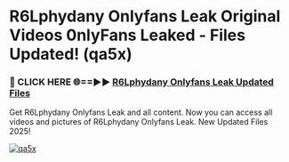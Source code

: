 # R6Lphydany Onlyfans Leak Original Videos 0nlyFans Leaked - Files Updated! (qa5x)

<h3>🔴 CLICK HERE 🌐==►► <a href="https://tinyurl.com/2jnfzry5" rel="nofollow">R6Lphydany Onlyfans Leak Updated Files</a></h3>

Get R6Lphydany Onlyfans Leak and all content. Now you can access all videos and pictures of R6Lphydany Onlyfans Leak. New Updated Files 2025!

[![qa5x](https://i.imgur.com/GyGTBgg.gif)](https://tinyurl.com/2jnfzry5)

